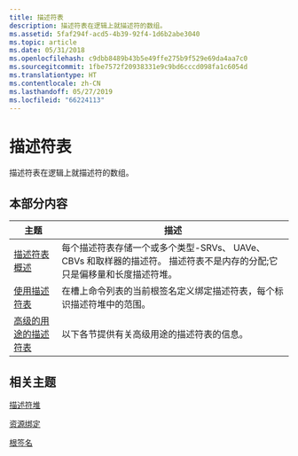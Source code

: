 ```yaml
---
title: 描述符表
description: 描述符表在逻辑上就描述符的数组。
ms.assetid: 5faf294f-acd5-4b39-92f4-1d6b2abe3040
ms.topic: article
ms.date: 05/31/2018
ms.openlocfilehash: c9dbb8489b43b5e49ffe275b9f529e69da4aa7c0
ms.sourcegitcommit: 1fbe7572f20938331e9c9bd6cccd098fa1c6054d
ms.translationtype: HT
ms.contentlocale: zh-CN
ms.lasthandoff: 05/27/2019
ms.locfileid: "66224113"
---
```

# <a name="descriptor-tables"></a>描述符表

描述符表在逻辑上就描述符的数组。

## <a name="in-this-section"></a>本部分内容



| 主题                                                                                 | 描述                                                                                                                                                                                                             |
|---------------------------------------------------------------------------------------|-------------------------------------------------------------------------------------------------------------------------------------------------------------------------------------------------------------------------|
| [描述符表概述](descriptor-tables-overview.md)<br/>               | 每个描述符表存储一个或多个类型-SRVs、 UAVe、 CBVs 和取样器的描述符。 描述符表不是内存的分配;它只是偏移量和长度描述符堆。<br/> |
| [使用描述符表](using-descriptor-tables.md)<br/>                     | 在槽上命令列表的当前根签名定义绑定描述符表，每个标识描述符堆中的范围。 <br/>                                                               |
| [高级的用途的描述符表](advanced-use-of-descriptor-tables.md)<br/> | 以下各节提供有关高级用途的描述符表的信息。<br/>                                                                                                                      |



 

## <a name="related-topics"></a>相关主题

<dl> <dt>

[描述符堆](descriptor-heaps.md)
</dt> <dt>

[资源绑定](resource-binding.md)
</dt> <dt>

[根签名](root-signatures.md)
</dt> </dl>

 

 





